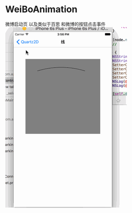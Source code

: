 # WeiBoAnimation
 微博启动页  以及类似于百思 和微博的按钮点击事件
![image](https://github.com/wjxlogo/Quartz2D/blob/master/LTQuartz2D演练/LTQuartz2D演练/gif/Untitled.gif)

